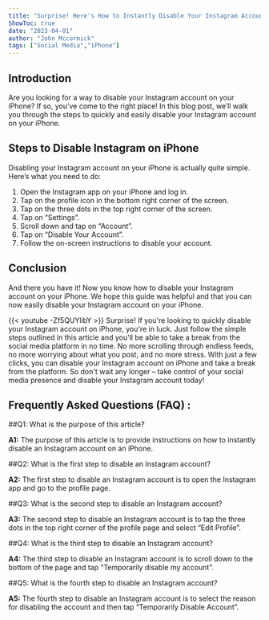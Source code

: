 ```yaml
---
title: "Surprise! Here's How to Instantly Disable Your Instagram Account on iPhone!"
ShowToc: true 
date: "2023-04-01"
author: "John Mccormick" 
tags: ["Social Media","iPhone"]
---
```

## Introduction

Are you looking for a way to disable your Instagram account on your iPhone? If so, you’ve come to the right place! In this blog post, we’ll walk you through the steps to quickly and easily disable your Instagram account on your iPhone. 

## Steps to Disable Instagram on iPhone

Disabling your Instagram account on your iPhone is actually quite simple. Here’s what you need to do:

1. Open the Instagram app on your iPhone and log in. 
2. Tap on the profile icon in the bottom right corner of the screen. 
3. Tap on the three dots in the top right corner of the screen. 
4. Tap on “Settings”. 
5. Scroll down and tap on “Account”. 
6. Tap on “Disable Your Account”. 
7. Follow the on-screen instructions to disable your account. 

## Conclusion

And there you have it! Now you know how to disable your Instagram account on your iPhone. We hope this guide was helpful and that you can now easily disable your Instagram account on your iPhone.

{{< youtube -Zf5QUYlibY >}} 
Surprise! If you're looking to quickly disable your Instagram account on iPhone, you're in luck. Just follow the simple steps outlined in this article and you'll be able to take a break from the social media platform in no time. No more scrolling through endless feeds, no more worrying about what you post, and no more stress. With just a few clicks, you can disable your Instagram account on iPhone and take a break from the platform. So don't wait any longer – take control of your social media presence and disable your Instagram account today!

## Frequently Asked Questions (FAQ) :
##Q1: What is the purpose of this article?

**A1:** The purpose of this article is to provide instructions on how to instantly disable an Instagram account on an iPhone. 

##Q2: What is the first step to disable an Instagram account?

**A2:** The first step to disable an Instagram account is to open the Instagram app and go to the profile page. 

##Q3: What is the second step to disable an Instagram account?

**A3:** The second step to disable an Instagram account is to tap the three dots in the top right corner of the profile page and select “Edit Profile”. 

##Q4: What is the third step to disable an Instagram account?

**A4:** The third step to disable an Instagram account is to scroll down to the bottom of the page and tap “Temporarily disable my account”. 

##Q5: What is the fourth step to disable an Instagram account?

**A5:** The fourth step to disable an Instagram account is to select the reason for disabling the account and then tap “Temporarily Disable Account”.


